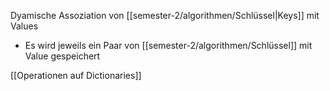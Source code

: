 Dyamische Assoziation von [[semester-2/algorithmen/Schlüssel|Keys]]  mit Values
- Es wird jeweils ein Paar von [[semester-2/algorithmen/Schlüssel]] mit Value gespeichert

[[Operationen auf Dictionaries]]
